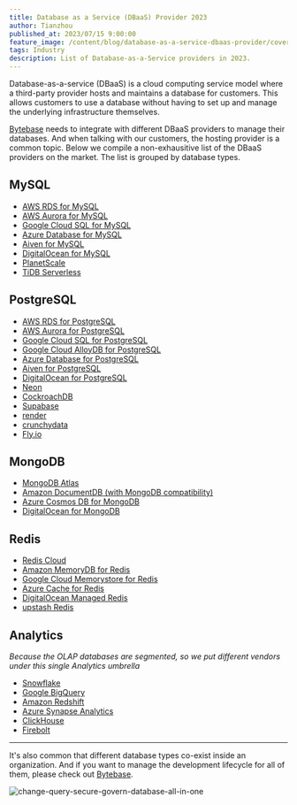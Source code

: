 ```yaml
---
title: Database as a Service (DBaaS) Provider 2023
author: Tianzhou
published_at: 2023/07/15 9:00:00
feature_image: /content/blog/database-as-a-service-dbaas-provider/cover.webp
tags: Industry
description: List of Database-as-a-Service providers in 2023.
---
```


Database-as-a-service (DBaaS) is a cloud computing service model where a third-party provider hosts and maintains a database for customers. This allows customers to use a database without having to set up and manage the underlying infrastructure themselves.

[Bytebase](/) needs to integrate with different DBaaS providers to manage their databases. And when talking with our customers, the hosting provider is a common topic. Below we compile a non-exhausitive list of the DBaaS providers on the market.
The list is grouped by database types.

## MySQL

- [AWS RDS for MySQL](https://aws.amazon.com/rds/mysql/)
- [AWS Aurora for MySQL](https://aws.amazon.com/rds/aurora/)
- [Google Cloud SQL for MySQL](https://cloud.google.com/sql/mysql)
- [Azure Database for MySQL](https://azure.microsoft.com/en-us/products/mysql)
- [Aiven for MySQL](https://aiven.io/mysql)
- [DigitalOcean for MySQL](https://www.digitalocean.com/products/managed-databases-mysql)
- [PlanetScale](https://planetscale.com/)
- [TiDB Serverless](https://www.pingcap.com/tidb-serverless/)

## PostgreSQL

- [AWS RDS for PostgreSQL](https://aws.amazon.com/rds/postgresql/)
- [AWS Aurora for PostgreSQL](https://aws.amazon.com/rds/aurora/)
- [Google Cloud SQL for PostgreSQL](https://cloud.google.com/sql/postgresql)
- [Google Cloud AlloyDB for PostgreSQL](https://cloud.google.com/alloydb)
- [Azure Database for PostgreSQL](https://azure.microsoft.com/en-us/products/postgresql)
- [Aiven for PostgreSQL](https://aiven.io/postgresql)
- [DigitalOcean for PostgreSQL](https://www.digitalocean.com/products/managed-databases-postgresql)
- [Neon](https://neon.tech)
- [CockroachDB](https://www.cockroachlabs.com/)
- [Supabase](https://supabase.com/database)
- [render](https://render.com/docs/databases)
- [crunchydata](https://www.crunchydata.com/products/crunchy-bridge)
- [Fly.io](https://fly.io/)

## MongoDB

- [MongoDB Atlas](https://www.mongodb.com/atlas/database)
- [Amazon DocumentDB (with MongoDB compatibility)](https://aws.amazon.com/documentdb/)
- [Azure Cosmos DB for MongoDB](https://azure.microsoft.com/en-us/products/cosmos-db/)
- [DigitalOcean for MongoDB](https://www.digitalocean.com/products/managed-databases-mongodb)

## Redis

- [Redis Cloud](https://redis.com/redis-enterprise-cloud/overview/)
- [Amazon MemoryDB for Redis](https://aws.amazon.com/memorydb/)
- [Google Cloud Memorystore for Redis](https://cloud.google.com/memorystore)
- [Azure Cache for Redis](https://azure.microsoft.com/en-us/products/cache)
- [DigitalOcean Managed Redis](https://www.digitalocean.com/products/managed-databases-redis)
- [upstash Redis](https://upstash.com/)

## Analytics

_Because the OLAP databases are segmented, so we put different vendors under this single Analytics umbrella_

- [Snowflake](https://www.snowflake.com/en/)
- [Google BigQuery](https://cloud.google.com/bigquery)
- [Amazon Redshift](https://aws.amazon.com/redshift/)
- [Azure Synapse Analytics](https://azure.microsoft.com/en-us/products/synapse-analytics)
- [ClickHouse](https://clickhouse.com/)
- [Firebolt](https://www.firebolt.io/)

---

It's also common that different database types co-exist inside an organization. And if you want to manage the development
lifecycle for all of them, please check out [Bytebase](/).

![change-query-secure-govern-database-all-in-one](/images/db-scheme-lg.png)
